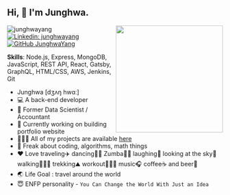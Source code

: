 ## Hi, 👋 I'm Junghwa.

<img align="right" src="https://media.giphy.com/media/RkX2zcpO79EAf82ESl/giphy.gif" width=250 />

![junghwayang](https://komarev.com/ghpvc/?username=junghwayang)
[![Linkedin: junghwayang](https://img.shields.io/badge/-junghwayang-blue?style=flat&logo=Linkedin&logoColor=white&link=https://www.linkedin.com/in/junghwayang/)](https://www.linkedin.com/in/junghwayang)
[![GitHub JunghwaYang](https://img.shields.io/github/followers/junghwayang?label=Follow&style=social)](https://github.com/junghwayang)

<p><b>Skills</b>: Node.js, Express, MongoDB, JavaScript, REST API, React, Gatsby, GraphQL, HTML/CSS, AWS, Jenkins, Git

- Junghwa [dʒʌŋ hwɑː]
- 💻 A back-end developer
- 🔢 Former Data Scientist / Accountant
- 🔭 Currently working on building portfolio website
- 👩🏻‍💻 All of my projects are available [here](https://www.junghwayang.com)
- 🥰 Freak about coding, algorithms, math things
- ❤️ Love traveling✈️ dancing💃🏽 Zumba👯‍♂️ laughing🤣 looking at the sky🌅 walking🚶🏽‍♀️ trekking⛰ workout🏋🏽‍♀️ music🎧 coffee☕️ and beer🍺
- 🌏 Life Goal : travel around the world
- 😇 ENFP personality - `You Can Change the World With Just an Idea`
